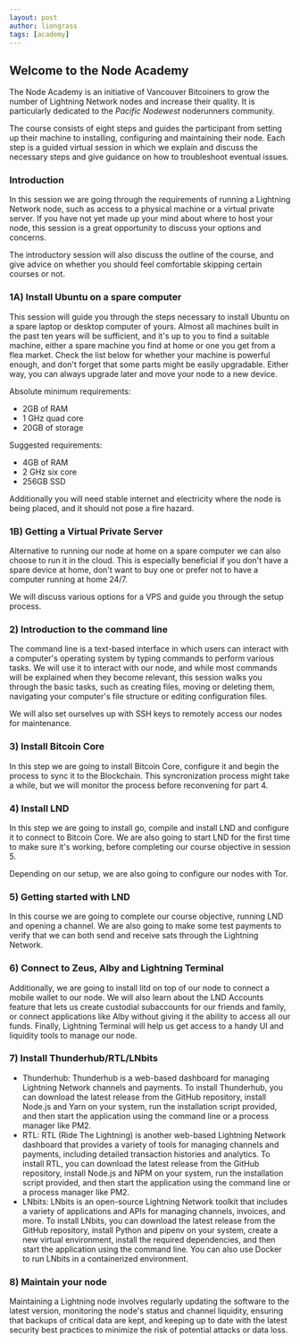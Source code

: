 ```yaml
---
layout: post
author: liongrass
tags: [academy]
---
```


## Welcome to the Node Academy

The Node Academy is an initiative of Vancouver Bitcoiners to grow the number of Lightning Network nodes and increase their quality. It is particularly dedicated to the _Pacific Nodewest_ noderunners community.

The course consists of eight steps and guides the participant from setting up their machine to installing, configuring and maintaining their node. Each step is a guided virtual session in which we explain and discuss the necessary steps and give guidance on how to troubleshoot eventual issues.

### Introduction

In this session we are going through the requirements of running a Lightning Network node, such as access to a physical machine or a virtual private server. If you have not yet made up your mind about where to host your node, this session is a great opportunity to discuss your options and concerns.

The introductory session will also discuss the outline of the course, and give advice on whether you should feel comfortable skipping certain courses or not.

### 1A) Install Ubuntu on a spare computer

This session will guide you through the steps necessary to install Ubuntu on a spare laptop or desktop computer of yours. Almost all machines built in the past ten years will be sufficient, and it's up to you to find a suitable machine, either a spare machine you find at home or one you get from a flea market. Check the list below for whether your machine is powerful enough, and don't forget that some parts might be easily upgradable. Either way, you can always upgrade later and move your node to a new device.

Absolute minimum requirements:

- 2GB of RAM
- 1 GHz quad core
- 20GB of storage

Suggested requirements:

- 4GB of RAM
- 2 GHz six core
- 256GB SSD

Additionally you will need stable internet and electricity where the node is being placed, and it should not pose a fire hazard.

### 1B) Getting a Virtual Private Server

Alternative to running our node at home on a spare computer we can also choose to run it in the cloud. This is especially beneficial if you don't have a spare device at home, don't want to buy one or prefer not to have a computer running at home 24/7.

We will discuss various options for a VPS and guide you through the setup process.

### 2) Introduction to the command line

The command line is a text-based interface in which users can interact with a computer's operating system by typing commands to perform various tasks. We will use it to interact with our node, and while most commands will be explained when they become relevant, this session walks you through the basic tasks, such as creating files, moving or deleting them, navigating your computer's file structure or editing configuration files.

We will also set ourselves up with SSH keys to remotely access our nodes for maintenance.

### 3) Install Bitcoin Core

In this step we are going to install Bitcoin Core, configure it and begin the process to sync it to the Blockchain. This syncronization process might take a while, but we will monitor the process before reconvening for part 4.

### 4) Install LND

In this step we are going to install go, compile and install LND and configure it to connect to Bitcoin Core. We are also going to start LND for the first time to make sure it's working, before completing our course objective in session 5.

Depending on our setup, we are also going to configure our nodes with Tor.

### 5) Getting started with LND

In this course we are going to complete our course objective, running LND and opening a channel. We are also going to make some test payments to verify that we can both send and receive sats through the Lightning Network.

### 6) Connect to Zeus, Alby and Lightning Terminal

Additionally, we are going to install litd on top of our node to connect a mobile wallet to our node. We will also learn about the LND Accounts feature that lets us create custodial subaccounts for our friends and family, or connect applications like Alby without giving it the ability to access all our funds. Finally, Lightning Terminal will help us get access to a handy UI and liquidity tools to manage our node.

### 7) Install Thunderhub/RTL/LNbits

- Thunderhub: Thunderhub is a web-based dashboard for managing Lightning Network channels and payments. To install Thunderhub, you can download the latest release from the GitHub repository, install Node.js and Yarn on your system, run the installation script provided, and then start the application using the command line or a process manager like PM2.
- RTL: RTL (Ride The Lightning) is another web-based Lightning Network dashboard that provides a variety of tools for managing channels and payments, including detailed transaction histories and analytics. To install RTL, you can download the latest release from the GitHub repository, install Node.js and NPM on your system, run the installation script provided, and then start the application using the command line or a process manager like PM2.
- LNbits: LNbits is an open-source Lightning Network toolkit that includes a variety of applications and APIs for managing channels, invoices, and more. To install LNbits, you can download the latest release from the GitHub repository, install Python and pipenv on your system, create a new virtual environment, install the required dependencies, and then start the application using the command line. You can also use Docker to run LNbits in a containerized environment.

### 8) Maintain your node

Maintaining a Lightning node involves regularly updating the software to the latest version, monitoring the node's status and channel liquidity, ensuring that backups of critical data are kept, and keeping up to date with the latest security best practices to minimize the risk of potential attacks or data loss.
